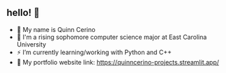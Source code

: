 ## hello! 🫶

- 🌷 My name is Quinn Cerino
- 👾 I'm a rising sophomore computer science major at East Carolina University
- ⚡️ I’m currently learning/working with Python and C++
- 🎨 My portfolio website link: https://quinncerino-projects.streamlit.app/
  
